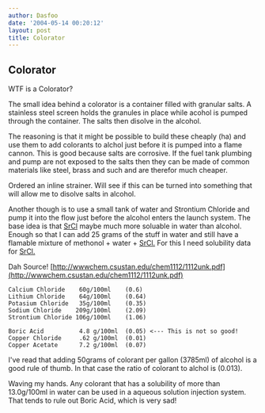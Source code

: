 ```yaml
---
author: Dasfoo
date: '2004-05-14 00:20:12'
layout: post
title: Colorator
---
```


Colorator
---
WTF is a Colorator?

The small idea behind a colorator is a container filled with granular salts.  A stainless steel screen holds the granules in place while acohol is pumped through the container.  The salts then disolve in the alcohol.

The reasoning is that it might be possible to build these cheaply (ha) and use them to add colorants to alchol just before it is pumped into a flame cannon.  This is good because salts are corrosive.  If the fuel tank plumbing and pump are not exposed to the salts then they can be made of common materials like steel, brass and such and are therefor much cheaper.

Ordered an inline strainer.  Will see if this can be turned into something that will allow me to disolve salts in alcohol.

Another though is to use a small tank of water and Strontium Chloride and pump it into the flow just before the alcohol enters the launch system.  The base idea is that [SrCl](SrCl.html) maybe much more soluable in water than alcohol.  Enough so that I can add 25 grams of the stuff in water and still have a flamable mixture of methonol + water + [SrCl.](SrCl..html)  For this I need solubility data for [SrCl.](SrCl..html)

Dah Source!
[http://wwwchem.csustan.edu/chem1112/1112unk.pdf](http://wwwchem.csustan.edu/chem1112/1112unk.pdf)

    Calcium Chloride    60g/100ml    (0.6)  
    Lithium Chloride    64g/100ml    (0.64)
    Potasium Chloride   35g/100ml    (0.35) 
    Sodium Chloride    209g/100ml    (2.09) 
    Strontium Chloride 106g/100ml    (1.06)

    Boric Acid          4.8 g/100ml  (0.05) <--- This is not so good!
    Copper Chloride     .62 g/100ml  (0.01)
    Copper Acetate      7.2 g/100ml  (0.07)

I've read that adding 50grams of colorant per gallon (3785ml) of alcohol is a good rule of thumb.  In that case 
the ratio of colorant to alchol is (0.013).

Waving my hands.  Any colorant that has a solubility of more than 13.0g/100ml in water can be used in a aqueous
solution injection system.  That tends to rule out Boric Acid, which is very sad!




